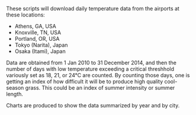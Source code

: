 These scripts will download daily temperature data from the airports at these locations:

* Athens, GA, USA
* Knoxville, TN, USA
* Portland, OR, USA
* Tokyo (Narita), Japan
* Osaka (Itami), Japan

Data are obtained from 1 Jan 2010 to 31 December 2014, and then the number of days with low temperature exceeding a critical threshhold variously set as 18, 21, or 24°C are counted. By counting those days, one is getting an index of how difficult it will be to produce high quality cool-season grass. This could be an index of summer intensity or summer length.

Charts are produced to show the data summarized by year and by city.